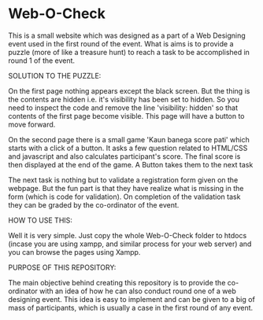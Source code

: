# Web-O-Check
This is a small website which was designed as a part of a Web Designing event used in the first round of the event. What is aims is to provide a puzzle (more of like a treasure hunt) to reach a task to be accomplished in round 1 of the event. 

SOLUTION TO THE PUZZLE:

On the first page nothing appears except the black screen. But the thing is the contents are hidden i.e. it's visibility has been set to hidden. So you need to inspect the code and remove the line 'visibility: hidden' so that contents of the first page become visible.
This page will have a button to move forward.

On the second page there is a small game 'Kaun banega score pati' which starts with a click of a button. It asks a few question related to HTML/CSS and javascript and also calculates participant's score. The final score is then displayed at the end of the game.
A Button takes them to the next task

The next task is nothing but to validate a registration form given on the webpage. But the fun part is that they have realize what is missing in the form (which is code for validation). On completion of the validation task they can be graded by the co-ordinator of the event.

HOW TO USE THIS:

Well it is very simple. Just copy the whole Web-O-Check folder to htdocs (incase you are using xampp, and similar process for your web server) and you can browse the pages using Xampp.

PURPOSE OF THIS REPOSITORY:

The main objective behind creating this repository is to provide the co-ordinator with an idea of how he can also conduct round one of a web designing event. This idea is easy to implement and can be given to a big of mass of participants, which is usually a case in the first round of any event.
 
